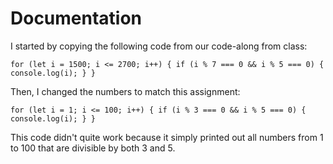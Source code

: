# Documentation

I started by copying the following code from our code-along from class:

`for (let i = 1500; i <= 2700; i++) {
  if (i % 7 === 0 && i % 5 === 0) {
    console.log(i);
    }
  }`
  
 Then, I changed the numbers to match this assignment:
  
  `for (let i = 1; i <= 100; i++) {
    if (i % 3 === 0 && i % 5 === 0) {
      console.log(i);
      }
    }` 

This code didn't quite work because it simply printed out all numbers from 1 to 100 that are divisible by both 3 and 5. 

  